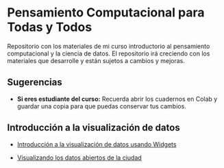# Pensamiento Computacional para Todas y Todos
Repositorio con los materiales de mi curso introductorio al pensamiento computacional y la ciencia de datos.
El repositorio irá creciendo con los materiales que desarrolle y están sujetos a cambios y mejoras.

## Sugerencias
- **Si eres estudiante del curso:** Recuerda abrir los cuadernos en Colab y guardar una copia para que puedas conservar tus cambios.


## Introducción a la visualización de datos
- [Introducción a la visualización de datos usando Widgets](/visualizacion_widgets.ipynb)
  
- [Visualizando los datos abiertos de la ciudad](/Visualizacion_Usa.ipynb)


